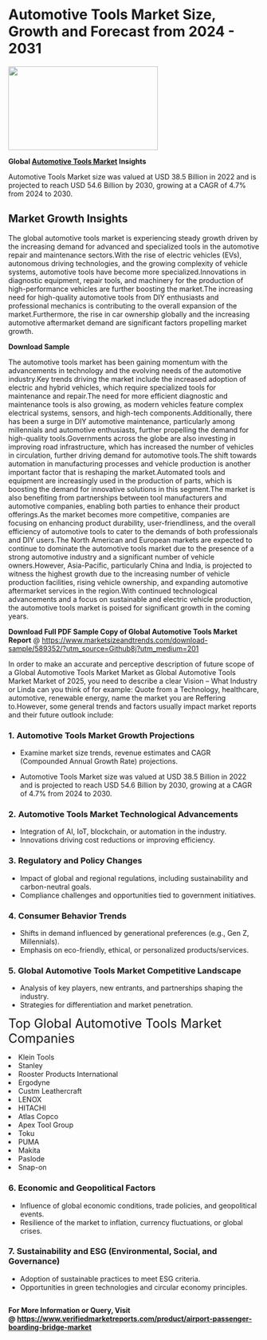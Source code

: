 <H1>Automotive Tools Market Size, Growth and Forecast from 2024 - 2031</H1><img class="aligncenter size-medium wp-image-584254" src="https://thirdeyenews.in/wp-content/uploads/2024/09/Global-Market-Research-300x168.jpeg" alt="" width="300" height="168" /><p><strong>Global&nbsp;<a href="https://www.marketsizeandtrends.com/download-sample/589352/?utm_source=Github8j?utm_medium=201">Automotive Tools Market</a> Insights</strong></p><p>Automotive Tools Market size was valued at USD 38.5 Billion in 2022 and is projected to reach USD 54.6 Billion by 2030, growing at a CAGR of 4.7% from 2024 to 2030.</p><p><h2>Market Growth Insights</h2> <p>The global automotive tools market is experiencing steady growth driven by the increasing demand for advanced and specialized tools in the automotive repair and maintenance sectors.With the rise of electric vehicles (EVs), autonomous driving technologies, and the growing complexity of vehicle systems, automotive tools have become more specialized.Innovations in diagnostic equipment, repair tools, and machinery for the production of high-performance vehicles are further boosting the market.The increasing need for high-quality automotive tools from DIY enthusiasts and professional mechanics is contributing to the overall expansion of the market.Furthermore, the rise in car ownership globally and the increasing automotive aftermarket demand are significant factors propelling market growth.</p> <p><strong>Download Sample</strong></p> <p>The automotive tools market has been gaining momentum with the advancements in technology and the evolving needs of the automotive industry.Key trends driving the market include the increased adoption of electric and hybrid vehicles, which require specialized tools for maintenance and repair.The need for more efficient diagnostic and maintenance tools is also growing, as modern vehicles feature complex electrical systems, sensors, and high-tech components.Additionally, there has been a surge in DIY automotive maintenance, particularly among millennials and automotive enthusiasts, further propelling the demand for high-quality tools.Governments across the globe are also investing in improving road infrastructure, which has increased the number of vehicles in circulation, further driving demand for automotive tools.The shift towards automation in manufacturing processes and vehicle production is another important factor that is reshaping the market.Automated tools and equipment are increasingly used in the production of parts, which is boosting the demand for innovative solutions in this segment.The market is also benefiting from partnerships between tool manufacturers and automotive companies, enabling both parties to enhance their product offerings.As the market becomes more competitive, companies are focusing on enhancing product durability, user-friendliness, and the overall efficiency of automotive tools to cater to the demands of both professionals and DIY users.The North American and European markets are expected to continue to dominate the automotive tools market due to the presence of a strong automotive industry and a significant number of vehicle owners.However, Asia-Pacific, particularly China and India, is projected to witness the highest growth due to the increasing number of vehicle production facilities, rising vehicle ownership, and expanding automotive aftermarket services in the region.With continued technological advancements and a focus on sustainable and electric vehicle production, the automotive tools market is poised for significant growth in the coming years.</p> <p><span class=""><strong>Download Full PDF Sample Copy of Global Automotive Tools Market Report</strong> @ <a href="https://www.marketsizeandtrends.com/download-sample/589352/?utm_source=Github8j?utm_medium=201" target="_blank">https://www.marketsizeandtrends.com/download-sample/589352/?utm_source=Github8j?utm_medium=201</a></span></p><p>In order to make an accurate and perceptive description of future scope of a Global&nbsp;Automotive Tools Market Market as Global&nbsp;Automotive Tools Market Market of 2025, you need to describe a clear Vision &ndash; What Industry or Linda can you think of for example: Quote from a Technology, healthcare, automotive, renewable energy, name the market you are Reffering to.However, some general trends and factors usually impact market reports and their future outlook include:</p><h3>1.&nbsp;<strong>Automotive Tools Market Growth Projections</strong></h3><ul><li>Examine market size trends, revenue estimates and CAGR (Compounded Annual Growth Rate) projections.</li><li><p>Automotive Tools Market size was valued at USD 38.5 Billion in 2022 and is projected to reach USD 54.6 Billion by 2030, growing at a CAGR of 4.7% from 2024 to 2030.</p></li></ul><h3>2.&nbsp;<strong>Automotive Tools Market Technological Advancements</strong></h3><ul><li>Integration of AI, IoT, blockchain, or automation in the industry.</li><li>Innovations driving cost reductions or improving efficiency.</li></ul><h3>3.&nbsp;<strong>Regulatory and Policy Changes</strong></h3><ul><li>Impact of global and regional regulations, including sustainability and carbon-neutral goals.</li><li>Compliance challenges and opportunities tied to government initiatives.</li></ul><h3>4.&nbsp;<strong>Consumer Behavior Trends</strong></h3><ul><li>Shifts in demand influenced by generational preferences (e.g., Gen Z, Millennials).</li><li>Emphasis on eco-friendly, ethical, or personalized products/services.</li></ul><h3>5.&nbsp;<strong>Global Automotive Tools Market Competitive Landscape</strong></h3><ul><li>Analysis of key players, new entrants, and partnerships shaping the industry.</li><li>Strategies for differentiation and market penetration.</li></ul><p data-pm-slice="1 1 []"><span style="color: inherit; font-family: inherit; font-size: 25px;">Top Global Automotive Tools Market Companies</span></p><div class="" data-test-id=""><p><li>Klein Tools</li><li> Stanley</li><li> Rooster Products International</li><li> Ergodyne</li><li> Custm Leathercraft</li><li> LENOX</li><li> HITACHI</li><li> Atlas Copco</li><li> Apex Tool Group</li><li> Toku</li><li> PUMA</li><li> Makita</li><li> Paslode</li><li> Snap-on</li></p></div><h3>6.&nbsp;<strong>Economic and Geopolitical Factors</strong></h3><ul><li>Influence of global economic conditions, trade policies, and geopolitical events.</li><li>Resilience of the market to inflation, currency fluctuations, or global crises.</li></ul><h3>7.&nbsp;<strong>Sustainability and ESG (Environmental, Social, and Governance)</strong></h3><ul><li>Adoption of sustainable practices to meet ESG criteria.</li><li>Opportunities in green technologies and circular economy principles.</li></ul><h2><strong style="font-size: 14px;">For More Information or Query, Visit @&nbsp;</strong><a style="background-color: #ffffff; font-size: 14px;" href="https://www.marketsizeandtrends.com/report/automotive-tools-market/" target="_blank">https://www.verifiedmarketreports.com/product/airport-passenger-boarding-bridge-market</a></h2>